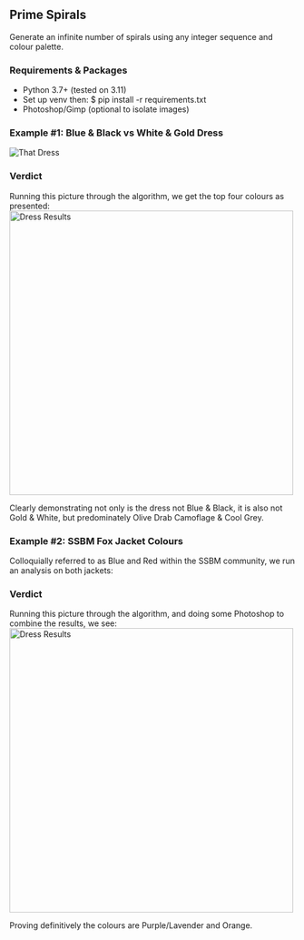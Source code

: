 ## Prime Spirals
Generate an infinite number of spirals using any integer sequence and colour palette.

### Requirements & Packages
* Python 3.7+ (tested on 3.11)
* Set up venv then: $ pip install -r requirements.txt 
* Photoshop/Gimp (optional to isolate images)

### Example #1: Blue & Black vs White & Gold Dress
![That Dress](https://upload.wikimedia.org/wikipedia/en/2/21/The_dress_blueblackwhitegold.jpg)

### Verdict
Running this picture through the algorithm, we get the top four colours as presented:
<img src="output/The_dress_blueblackwhitegold_analysis.png" alt="Dress Results" width="500">

Clearly demonstrating not only is the dress not Blue & Black, it is also not Gold & White, but predominately Olive Drab Camoflage & Cool Grey.

### Example #2: SSBM Fox Jacket Colours
Colloquially referred to as Blue and Red within the SSBM community, we run an analysis on both jackets:

### Verdict
Running this picture through the algorithm, and doing some Photoshop to combine the results, we see:
<img src="output/fox_jacket_analysis.png" alt="Dress Results" width="500">

Proving definitively the colours are Purple/Lavender and Orange.
